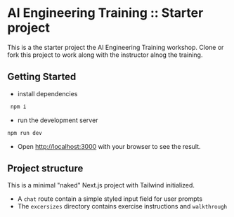 # AI Engineering Training :: Starter project

This is a the starter project the AI Engineering Training workshop.
Clone or fork this project to work along with the instructor alnog the training.

## Getting Started

- install dependencies

```bash
 npm i   
```

- run the development server

```bash
npm run dev
```

- Open [http://localhost:3000](http://localhost:3000) with your browser to see the result.

## Project structure

This is a minimal "naked" Next.js project with Tailwind initialized.

- A `chat` route contain a simple styled input field for user prompts
- The `excersizes` directory contains exercise instructions and `walkthrough`    
